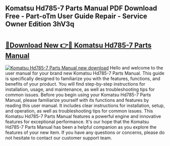 ## Komatsu Hd785-7 Parts Manual PDF Download Free - Part-oTm User Guide Repair - Service Owner Edition 3hV3q

# <h2><a href="http://bc10517.oget.top/?id=Komatsu+Hd785-7+Parts+Manual">🔗Download New 👉🔴 Komatsu Hd785-7 Parts Manual</a></h2>

[![Komatsu Hd785-7 Parts Manual new download](https://i.imgur.com/5g1atiW.png)](http://bc10517.oget.top/?id=Komatsu+Hd785-7+Parts+Manual)
Hello and welcome to the user manual for your brand new Komatsu Hd785-7 Parts Manual. This guide is specifically designed to familiarize you with the features, functions, and benefits of your product. You will find step-by-step instructions for installation, usage, and maintenance, as well as troubleshooting tips for common issues. Before you begin using your Komatsu Hd785-7 Parts Manual, please familiarize yourself with its functions and features by reading this user manual. It includes clear instructions for installation, setup, and operation, as well as troubleshooting tips for common issues. This Komatsu Hd785-7 Parts Manual features a powerful engine and innovative features for exceptional performance. It's our hope that the Komatsu Hd785-7 Parts Manual has been a helpful companion as you explore the features of your new item. If you have any questions or concerns, please do not hesitate to contact our customer support team.
